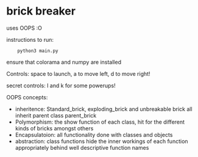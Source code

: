 # brick breaker

uses OOPS :O

instructions to run:

```python3
    python3 main.py
```

ensure that colorama and numpy are installed



Controls: space to launch, a to move left, d to move right!

secret controls: l and k for some powerups!

OOPS concepts:

- inheritence: Standard_brick, exploding_brick and unbreakable brick all inherit parent class parent_brick
- Polymorphism: the show function of each class, hit for the different kinds of bricks amongst others
- Encapsulatoion: all functionality done with classes and objects
- abstraction: class functions hide the inner workings of each function appropriately behind well descriptive function names

